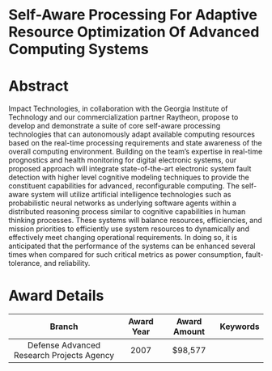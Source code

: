 
Self-Aware Processing For Adaptive Resource Optimization Of Advanced Computing Systems
======================================================================================

# Abstract


Impact Technologies, in collaboration with the Georgia Institute of Technology and our commercialization partner Raytheon, propose to develop and demonstrate a suite of core self-aware processing technologies that can autonomously adapt available computing resources based on the real-time processing requirements and state awareness of the overall computing environment.  Building on the team’s expertise in real-time prognostics and health monitoring for digital electronic systems, our proposed approach will integrate state-of-the-art electronic system fault detection with higher level cognitive modeling techniques to provide the constituent capabilities for advanced, reconfigurable computing.  The self-aware system will utilize artificial intelligence technologies such as probabilistic neural networks as underlying software agents within a distributed reasoning process similar to cognitive capabilities in human thinking processes.  These systems will balance resources, efficiencies, and mission priorities to efficiently use system resources to dynamically and effectively meet changing operational requirements.  In doing so, it is anticipated that the performance of the systems can be enhanced several times when compared for such critical metrics as power consumption, fault-tolerance, and reliability.  

# Award Details

|Branch|Award Year|Award Amount|Keywords|
| :---: | :---: | :---: | :---: |
|Defense Advanced Research Projects Agency|2007|$98,577||
